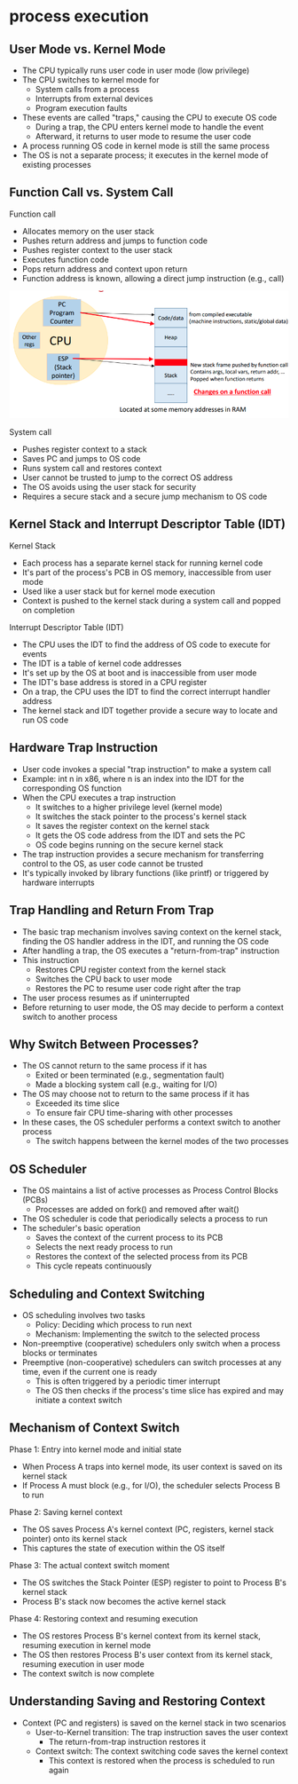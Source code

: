 # process execution

## User Mode vs. Kernel Mode

- The CPU typically runs user code in user mode (low privilege)
- The CPU switches to kernel mode for
  - System calls from a process
  - Interrupts from external devices
  - Program execution faults
- These events are called "traps," causing the CPU to execute OS code
  - During a trap, the CPU enters kernel mode to handle the event
  - Afterward, it returns to user mode to resume the user code
- A process running OS code in kernel mode is still the same process
- The OS is not a separate process; it executes in the kernel mode of existing processes

## Function Call vs. System Call

Function call

- Allocates memory on the user stack
- Pushes return address and jumps to function code
- Pushes register context to the user stack
- Executes function code
- Pops return address and context upon return
- Function address is known, allowing a direct jump instruction (e.g., call)

![img](./img/12.png)

System call

- Pushes register context to a stack
- Saves PC and jumps to OS code
- Runs system call and restores context
- User cannot be trusted to jump to the correct OS address
- The OS avoids using the user stack for security
- Requires a secure stack and a secure jump mechanism to OS code

## Kernel Stack and Interrupt Descriptor Table (IDT)

Kernel Stack

- Each process has a separate kernel stack for running kernel code
- It's part of the process's PCB in OS memory, inaccessible from user mode
- Used like a user stack but for kernel mode execution
- Context is pushed to the kernel stack during a system call and popped on completion

Interrupt Descriptor Table (IDT)

- The CPU uses the IDT to find the address of OS code to execute for events
- The IDT is a table of kernel code addresses
- It's set up by the OS at boot and is inaccessible from user mode
- The IDT's base address is stored in a CPU register
- On a trap, the CPU uses the IDT to find the correct interrupt handler address
- The kernel stack and IDT together provide a secure way to locate and run OS code

## Hardware Trap Instruction

- User code invokes a special "trap instruction" to make a system call
- Example: int n in x86, where n is an index into the IDT for the corresponding OS function
- When the CPU executes a trap instruction
  - It switches to a higher privilege level (kernel mode)
  - It switches the stack pointer to the process's kernel stack
  - It saves the register context on the kernel stack
  - It gets the OS code address from the IDT and sets the PC
  - OS code begins running on the secure kernel stack
- The trap instruction provides a secure mechanism for transferring control to the OS, as user code cannot be trusted
- It's typically invoked by library functions (like printf) or triggered by hardware interrupts

## Trap Handling and Return From Trap

- The basic trap mechanism involves saving context on the kernel stack, finding the OS handler address in the IDT, and running the OS code
- After handling a trap, the OS executes a "return-from-trap" instruction
- This instruction
  - Restores CPU register context from the kernel stack
  - Switches the CPU back to user mode
  - Restores the PC to resume user code right after the trap
- The user process resumes as if uninterrupted
- Before returning to user mode, the OS may decide to perform a context switch to another process

## Why Switch Between Processes?

- The OS cannot return to the same process if it has
  - Exited or been terminated (e.g., segmentation fault)
  - Made a blocking system call (e.g., waiting for I/O)
- The OS may choose not to return to the same process if it has
  - Exceeded its time slice
  - To ensure fair CPU time-sharing with other processes
- In these cases, the OS scheduler performs a context switch to another process
  - The switch happens between the kernel modes of the two processes

## OS Scheduler

- The OS maintains a list of active processes as Process Control Blocks (PCBs)
  - Processes are added on fork() and removed after wait()
- The OS scheduler is code that periodically selects a process to run
- The scheduler's basic operation
  - Saves the context of the current process to its PCB
  - Selects the next ready process to run
  - Restores the context of the selected process from its PCB
  - This cycle repeats continuously

## Scheduling and Context Switching

- OS scheduling involves two tasks
  - Policy: Deciding which process to run next
  - Mechanism: Implementing the switch to the selected process
- Non-preemptive (cooperative) schedulers only switch when a process blocks or terminates
- Preemptive (non-cooperative) schedulers can switch processes at any time, even if the current one is ready
  - This is often triggered by a periodic timer interrupt
  - The OS then checks if the process's time slice has expired and may initiate a context switch

## Mechanism of Context Switch

Phase 1: Entry into kernel mode and initial state

- When Process A traps into kernel mode, its user context is saved on its kernel stack
- If Process A must block (e.g., for I/O), the scheduler selects Process B to run

Phase 2: Saving kernel context

- The OS saves Process A's kernel context (PC, registers, kernel stack pointer) onto its kernel stack
- This captures the state of execution within the OS itself

Phase 3: The actual context switch moment

- The OS switches the Stack Pointer (ESP) register to point to Process B's kernel stack
- Process B's stack now becomes the active kernel stack

Phase 4: Restoring context and resuming execution

- The OS restores Process B's kernel context from its kernel stack, resuming execution in kernel mode
- The OS then restores Process B's user context from its kernel stack, resuming execution in user mode
- The context switch is now complete

## Understanding Saving and Restoring Context

- Context (PC and registers) is saved on the kernel stack in two scenarios
  - User-to-Kernel transition: The trap instruction saves the user context
    - The return-from-trap instruction restores it
  - Context switch: The context switching code saves the kernel context
    - This context is restored when the process is scheduled to run again
